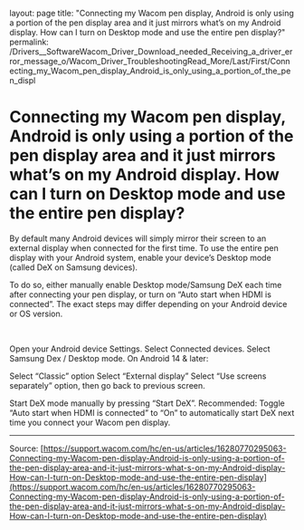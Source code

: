 layout: page
title: "Connecting my Wacom pen display, Android is only using a portion of the pen display area and it just mirrors what’s on my Android display. How can I turn on Desktop mode and use the entire pen display?"
permalink: /Drivers__SoftwareWacom_Driver_Download_needed_Receiving_a_driver_error_message_o/Wacom_Driver_TroubleshootingRead_More/Last/First/Connecting_my_Wacom_pen_display_Android_is_only_using_a_portion_of_the_pen_displ

# Connecting my Wacom pen display, Android is only using a portion of the pen display area and it just mirrors what’s on my Android display. How can I turn on Desktop mode and use the entire pen display?

By default many Android devices will simply mirror their screen to an external display when connected for the first time. To use the entire pen display with your Android system, enable your device’s Desktop mode (called DeX on Samsung devices).


To do so, either manually enable Desktop mode/Samsung DeX each time after connecting your pen display, or turn on “Auto start when HDMI is connected”. The exact steps may differ depending on your Android device or OS version.


 

Open your Android device Settings.
Select Connected devices.
Select Samsung Dex / Desktop mode.
On Android 14 & later:

Select “Classic” option
Select “External display”
Select “Use screens separately” option, then go back to previous screen.


Start DeX mode manually by pressing “Start DeX”.
Recommended: Toggle “Auto start when HDMI is connected” to “On” to automatically start DeX next time you connect your Wacom pen display.

---
Source: [https://support.wacom.com/hc/en-us/articles/16280770295063-Connecting-my-Wacom-pen-display-Android-is-only-using-a-portion-of-the-pen-display-area-and-it-just-mirrors-what-s-on-my-Android-display-How-can-I-turn-on-Desktop-mode-and-use-the-entire-pen-display](https://support.wacom.com/hc/en-us/articles/16280770295063-Connecting-my-Wacom-pen-display-Android-is-only-using-a-portion-of-the-pen-display-area-and-it-just-mirrors-what-s-on-my-Android-display-How-can-I-turn-on-Desktop-mode-and-use-the-entire-pen-display)
